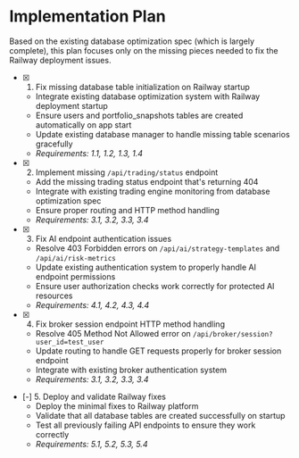 # Implementation Plan

Based on the existing database optimization spec (which is largely complete), this plan focuses only on the missing pieces needed to fix the Railway deployment issues.

- [x] 1. Fix missing database table initialization on Railway startup
  - Integrate existing database optimization system with Railway deployment startup
  - Ensure users and portfolio_snapshots tables are created automatically on app start
  - Update existing database manager to handle missing table scenarios gracefully
  - _Requirements: 1.1, 1.2, 1.3, 1.4_

- [x] 2. Implement missing `/api/trading/status` endpoint
  - Add the missing trading status endpoint that's returning 404
  - Integrate with existing trading engine monitoring from database optimization spec
  - Ensure proper routing and HTTP method handling
  - _Requirements: 3.1, 3.2, 3.3, 3.4_

- [x] 3. Fix AI endpoint authentication issues
  - Resolve 403 Forbidden errors on `/api/ai/strategy-templates` and `/api/ai/risk-metrics`
  - Update existing authentication system to properly handle AI endpoint permissions
  - Ensure user authorization checks work correctly for protected AI resources
  - _Requirements: 4.1, 4.2, 4.3, 4.4_

- [x] 4. Fix broker session endpoint HTTP method handling
  - Resolve 405 Method Not Allowed error on `/api/broker/session?user_id=test_user`
  - Update routing to handle GET requests properly for broker session endpoint
  - Integrate with existing broker authentication system
  - _Requirements: 3.1, 3.2, 3.3, 3.4_

- [-] 5. Deploy and validate Railway fixes
  - Deploy the minimal fixes to Railway platform
  - Validate that all database tables are created successfully on startup
  - Test all previously failing API endpoints to ensure they work correctly
  - _Requirements: 5.1, 5.2, 5.3, 5.4_
